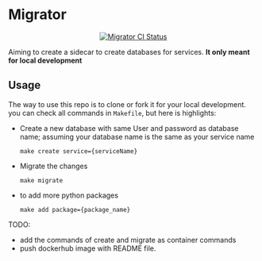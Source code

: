 # Migrator

<p align="center">
  <a href="https://hub.docker.com/r/georgemessiha22/migrator"><img src="https://github.com/georgemessiha22/migrator/actions/workflows/docker-publish.yml/badge.svg" alt="Migrator CI Status" /></a>
</p>

Aiming to create a sidecar to create databases for services. **It only meant for local development**

## Usage
The way to use this repo is to clone or fork it for your local development.
you can check all commands in `Makefile`, but here is highlights:

- Create a new database with same User and password as database name; 
assuming your database name is the same as your service name

    ```shell
    make create service={serviceName}
    ```

- Migrate the changes

    ```shell
    make migrate
    ```

- to add more python packages

    ```shell
    make add package={package_name}
    ```


TODO:
- add the commands of create and migrate as container commands
- push dockerhub image with README file.
